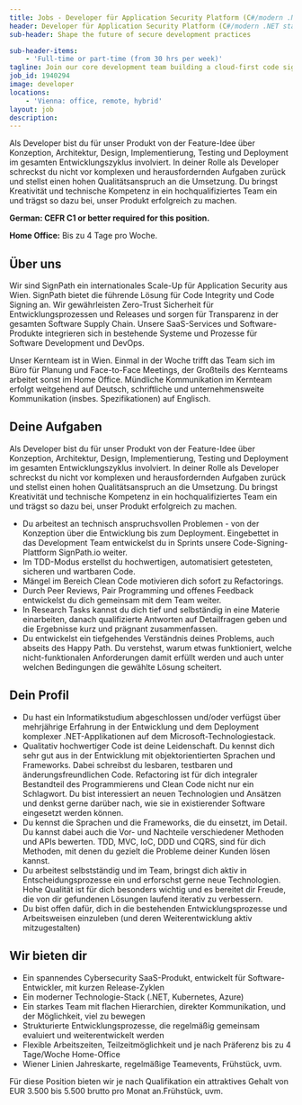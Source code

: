 ```yaml
---
title: Jobs - Developer für Application Security Platform (C#/modern .NET stack)
header: Developer für Application Security Platform (C#/modern .NET stack)
sub-header: Shape the future of secure development practices

sub-header-items:
    - 'Full-time or part-time (from 30 hrs per week)'
tagline: Join our core development team building a cloud-first code signing and pipeline integrity service (K8s, CQRS, Event Sourcing, German speakers)
job_id: 1940294
image: developer
locations: 
    - 'Vienna: office, remote, hybrid'
layout: job
description:
---
```


Als Developer bist du für unser Produkt von der Feature-Idee über Konzeption, Architektur, Design, Implementierung, Testing und Deployment im gesamten Entwicklungszyklus involviert. In deiner Rolle als Developer schreckst du nicht vor komplexen und herausfordernden Aufgaben zurück und stellst einen hohen Qualitätsanspruch an die Umsetzung. Du bringst Kreativität und technische Kompetenz in ein hochqualifiziertes Team ein und trägst so dazu bei, unser Produkt erfolgreich zu machen.

**German: CEFR C1 or better required for this position.**

**Home Office:** Bis zu 4 Tage pro Woche.

## Über uns

Wir sind SignPath ein internationales Scale-Up für Application Security aus Wien. SignPath bietet die führende Lösung für Code Integrity und Code Signing an. Wir gewährleisten Zero-Trust Sicherheit für Entwicklungsprozessen und Releases und sorgen für Transparenz in der gesamten Software Supply Chain. Unsere SaaS-Services und Software-Produkte integrieren sich in bestehende Systeme und Prozesse für Software Development und DevOps.

Unser Kernteam ist in Wien. Einmal in der Woche trifft das Team sich im Büro für Planung und Face-to-Face Meetings, der Großteils des Kernteams arbeitet sonst im Home Office. Mündliche Kommunikation im Kernteam erfolgt weitgehend auf Deutsch, schriftliche und unternehmensweite Kommunikation (insbes. Spezifikationen) auf Englisch.

## Deine Aufgaben

Als Developer bist du für unser Produkt von der Feature-Idee über Konzeption, Architektur, Design, Implementierung, Testing und Deployment im gesamten Entwicklungszyklus involviert. In deiner Rolle als Developer schreckst du nicht vor komplexen und herausfordernden Aufgaben zurück und stellst einen hohen Qualitätsanspruch an die Umsetzung. Du bringst Kreativität und technische Kompetenz in ein hochqualifiziertes Team ein und trägst so dazu bei, unser Produkt erfolgreich zu machen.

* Du arbeitest an technisch anspruchsvollen Problemen - von der Konzeption über die Entwicklung bis zum Deployment. Eingebettet in das Development Team entwickelst du in Sprints unsere Code-Signing-Plattform SignPath.io weiter.
* Im TDD-Modus erstellst du hochwertigen, automatisiert getesteten, sicheren und wartbaren Code.
* Mängel im Bereich Clean Code motivieren dich sofort zu Refactorings.
* Durch Peer Reviews, Pair Programming und offenes Feedback entwickelst du dich gemeinsam mit dem Team weiter.
* In Research Tasks kannst du dich tief und selbständig in eine Materie einarbeiten, danach qualifizierte Antworten auf Detailfragen geben und die Ergebnisse kurz und prägnant zusammenfassen.
* Du entwickelst ein tiefgehendes Verständnis deines Problems, auch abseits des Happy Path. Du verstehst, warum etwas funktioniert, welche nicht-funktionalen Anforderungen damit erfüllt werden und auch unter welchen Bedingungen die gewählte Lösung scheitert.

## Dein Profil

* Du hast ein Informatikstudium abgeschlossen und/oder verfügst über mehrjährige Erfahrung in der Entwicklung und dem Deployment komplexer .NET-Applikationen auf dem Microsoft-Technologiestack.
* Qualitativ hochwertiger Code ist deine Leidenschaft. Du kennst dich sehr gut aus in der Entwicklung mit objektorientierten Sprachen und Frameworks. Dabei schreibst du lesbaren, testbaren und änderungsfreundlichen Code. Refactoring ist für dich integraler Bestandteil des Programmierens und Clean Code nicht nur ein Schlagwort. Du bist interessiert an neuen Technologien und Ansätzen und denkst gerne darüber nach, wie sie in existierender Software eingesetzt werden können.
* Du kennst die Sprachen und die Frameworks, die du einsetzt, im Detail. Du kannst dabei auch die Vor- und Nachteile verschiedener Methoden und APIs bewerten. TDD, MVC, IoC, DDD und CQRS, sind für dich Methoden, mit denen du gezielt die Probleme deiner Kunden lösen kannst.
* Du arbeitest selbstständig und im Team, bringst dich aktiv in Entscheidungsprozesse ein und erforschst gerne neue Technologien. Hohe Qualität ist für dich besonders wichtig und es bereitet dir Freude, die von dir gefundenen Lösungen laufend iterativ zu verbessern.
* Du bist offen dafür, dich in die bestehenden Entwicklungsprozesse und Arbeitsweisen einzuleben (und deren Weiterentwicklung aktiv mitzugestalten)

## Wir bieten dir

* Ein spannendes Cybersecurity SaaS-Produkt, entwickelt für Software-Entwickler, mit kurzen Release-Zyklen
* Ein moderner Technologie-Stack (.NET, Kubernetes, Azure)
* Ein starkes Team mit flachen Hierarchien, direkter Kommunikation, und der Möglichkeit, viel zu bewegen
* Strukturierte Entwicklungsprozesse, die regelmäßig gemeinsam evaluiert und weiterentwickelt werden
* Flexible Arbeitszeiten, Teilzeitmöglichkeit und je nach Präferenz bis zu 4 Tage/Woche Home-Office
* Wiener Linien Jahreskarte, regelmäßige Teamevents, Frühstück, uvm.

Für diese Position bieten wir je nach Qualifikation ein attraktives Gehalt von EUR 3.500 bis 5.500 brutto pro Monat an.Frühstück, uvm.
